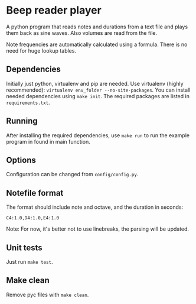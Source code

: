 # Beep reader player

A python program that reads notes and durations from a text file and plays them back as sine waves. Also volumes are read from the file.

Note frequencies are automatically calculated using a formula. There is no need for huge lookup tables.

## Dependencies

Initially just python, virtualenv and pip are needed. Use virtualenv (highly recommended): `virtualenv env_folder --no-site-packages`. You can install needed dependencies using `make init`. The required packages are listed in `requirements.txt`.

## Running

After installing the required dependencies, use `make run` to run the example program in found in main function.

## Options

Configuration can be changed from `config/config.py`.

## Notefile format

The format should include note and octave, and the duration in seconds:

`C4:1.0,D4:1.0,E4:1.0`

Note: For now, it's better not to use linebreaks, the parsing will be updated.

## Unit tests

Just run `make test`.

## Make clean

Remove pyc files with `make clean`.
